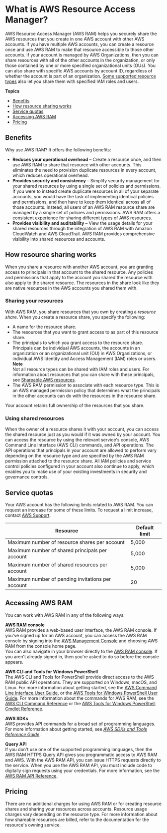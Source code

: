 # What is AWS Resource Access Manager?<a name="what-is"></a>

AWS Resource Access Manager \(AWS RAM\) helps you securely share the AWS resources that you create in one AWS account with other AWS accounts\. If you have multiple AWS accounts, you can create a resource once and use AWS RAM to make that resource accessible to those other accounts\. If your account is managed by AWS Organizations, then you can share resources with all of the other accounts in the organization, or only those contained by one or more specified organizational units \(OUs\)\. You can also share with specific AWS accounts by account ID, regardless of whether the account is part of an organization\. [Some supported resource types](shareable.md) also let you share them with specified IAM roles and users\.

**Topics**
+ [Benefits](#what-is-features)
+ [How resource sharing works](#what-is-how)
+ [Service quotas](#what-is-limits)
+ [Accessing AWS RAM](#what-is-accessing)
+ [Pricing](#what-is-pricing)

## Benefits<a name="what-is-features"></a>

Why use AWS RAM? It offers the following benefits:
+ **Reduces your operational overhead** – Create a resource once, and then use AWS RAM to share that resource with other accounts\. This eliminates the need to provision duplicate resources in every account, which reduces operational overhead\.
+ **Provides security and consistency** – Simplify security management for your shared resources by using a single set of policies and permissions\. If you were to instead create duplicate resources in all of your separate accounts, you would have the task of implementing identical policies and permissions, and then have to keep them identical across all of those accounts\. Instead, all users of an AWS RAM resource share are managed by a single set of policies and permissions\. AWS RAM offers a consistent experience for sharing different types of AWS resources\.
+ **Provides visibility and auditability** – View the usage details for your shared resources through the integration of AWS RAM with Amazon CloudWatch and AWS CloudTrail\. AWS RAM provides comprehensive visibility into shared resources and accounts\.

## How resource sharing works<a name="what-is-how"></a>

When you share a resource with another AWS account, you are granting access to principals in that account to the shared resource\. Any policies and permissions that apply to the account you shared the resource with also apply to the shared resource\. The resources in the share look like they are native resources in the AWS accounts you shared them with\.

### Sharing your resources<a name="what-is-how-sharing"></a>

With AWS RAM, you share resources that you own by creating a *resource share*\. When you create a resource share, you specify the following:
+ A name for the resource share\.
+ The resources that you want to grant access to as part of this resource share\.
+ The principals to which you grant access to the resource share\. Principals can be individual AWS accounts, the accounts in an organization or an organizational unit \(OU\) in AWS Organizations, or individual AWS Identity and Access Management \(IAM\) roles or users\.
**Note**  
Not all resource types can be shared with IAM roles and users\. For information about resources that you can share with these principals, see [Shareable AWS resources](shareable.md)\.
+ The AWS RAM permission to associate with each resource type\. This is an AWS managed permission policy that determines what the principals in the other accounts can do with the resources in the resource share\.

Your account retains full ownership of the resources that you share\.

### Using shared resources<a name="what-is-how-shared"></a>

When the owner of a resource shares it with your account, you can access the shared resource just as you would if it was owned by your account\. You can access the resource by using the relevant service's console, AWS Command Line Interface \(AWS CLI\) commands, and API operations\. The API operations that principals in your account are allowed to perform vary depending on the resource type and are specified by the AWS RAM permission attached to the resource share\. All IAM policies and service control policies configured in your account also continue to apply, which enables you to make use of your existing investments in security and governance controls\.

## Service quotas<a name="what-is-limits"></a>

Your AWS account has the following limits related to AWS RAM\. You can request an increase for some of these limits\. To request a limit increase, contact [AWS Support](https://console.aws.amazon.com/support/home#/)\.


| Resource | Default limit | 
| --- | --- | 
|  Maximum number of resource shares per account  |  5,000  | 
|  Maximum number of shared principals per account  |  5,000  | 
|  Maximum number of shared resources per account  |  5,000  | 
|  Maximum number of pending invitations per account  |  20  | 

## Accessing AWS RAM<a name="what-is-accessing"></a>

You can work with AWS RAM in any of the following ways:

**AWS RAM console**  
AWS RAM provides a web\-based user interface, the AWS RAM console\. If you've signed up for an AWS account, you can access the AWS RAM console by signing into the [AWS Management Console](https://console.aws.amazon.com/) and choosing AWS RAM from the console home page\.  
You can also navigate in your browser directly to the [AWS RAM console](https://console.aws.amazon.com/ram/home)\. If you aren't already signed in, then you're asked to do so before the console appears\.

**AWS CLI and Tools for Windows PowerShell**  
The AWS CLI and Tools for PowerShell provide direct access to the AWS RAM public API operations\. They are supported on Windows, macOS, and Linux\. For more information about getting started, see the [AWS Command Line Interface User Guide](https://docs.aws.amazon.com/cli/latest/userguide/), or the [AWS Tools for Windows PowerShell User Guide](https://docs.aws.amazon.com/powershell/latest/userguide/)\. For more information about the commands for AWS RAM, see the [AWS CLI Command Reference](https://docs.aws.amazon.com/cli/latest/reference/) or the [AWS Tools for Windows PowerShell Cmdlet Reference](https://docs.aws.amazon.com/powershell/latest/reference/)\.

**AWS SDKs**  
AWS provides API commands for a broad set of programming languages\. For more information about getting started, see *[AWS SDKs and Tools Reference Guide](https://docs.aws.amazon.com/sdkref/latest/guide/)*\.

**Query API**  
If you don't use one of the supported programming languages, then the AWS RAM HTTPS Query API gives you programmatic access to AWS RAM and AWS\. With the AWS RAM API, you can issue HTTPS requests directly to the service\. When you use the AWS RAM API, you must include code to digitally sign requests using your credentials\. For more information, see the [AWS RAM API Reference](https://docs.aws.amazon.com/ram/latest/APIReference/Welcome.html)\.

## Pricing<a name="what-is-pricing"></a>

There are no additional charges for using AWS RAM or for creating resource shares and sharing your resources across accounts\. Resource usage charges vary depending on the resource type\. For more information about how shareable resources are billed, refer to the documentation for the resource's owning service\.